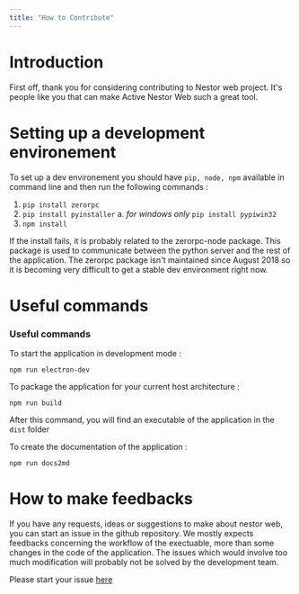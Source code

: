 ```yaml
---
title: "How to Contribute"
---
```


# Introduction

First off, thank you for considering contributing to 
Nestor web project. It's people like you that can make Active Nestor Web such a great tool.

# Setting up a development environement

To set up a dev environement you should have `pip, node, npm` available in command line and then run the following commands :

1. `pip install zerorpc`
2. `pip install pyinstaller`
    a.  *for windows only* `pip install pypiwin32`
3. `npm install`

If the install fails, it is probably related to the zerorpc-node package. This package is used to communicate between
the python server and the rest of the application. The zerorpc package isn't maintained since August 2018 so it is becoming very difficult to 
get a stable dev environment right now. 

# Useful commands
### Useful commands 

To start the application in development mode :

`npm run electron-dev`

To package the application for your current host architecture : 

`npm run build`

After this command, you will find an executable of the application in the `dist` folder

To create the documentation of the application :

`npm run docs2md`

# How to make feedbacks 

If you have any requests, ideas or suggestions to make about nestor web, you can start an issue in the github repository. We mostly expects feedbacks concerning the workflow of the exectuable, more than some changes in the code of the application.
The issues which would involve too much modification will probably not be solved by the development team. 

Please start your issue [here](https://gitlab.nist.gov/gitlab/kea/nestor-web/-/boards)
